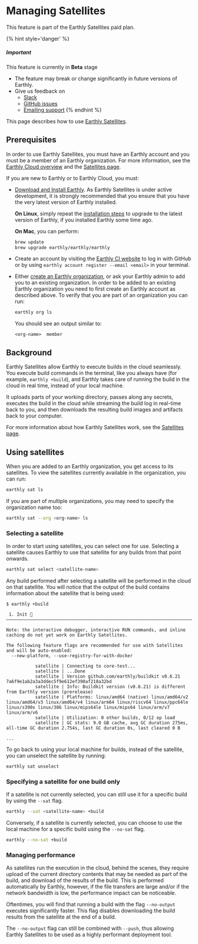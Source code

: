 # Managing Satellites

This feature is part of the Earthly Satellites paid plan.

{% hint style='danger' %}
##### Important

This feature is currently in **Beta** stage

* The feature may break or change significantly in future versions of Earthly.
* Give us feedback on
  * [Slack](https://earthly.dev/slack)
  * [GitHub issues](https://github.com/earthly/earthly/issues)
  * [Emailing support](mailto:support+satellite@earthly.dev)
{% endhint %}

This page describes how to use [Earthly Satellites](../satellites.md).

## Prerequisites

In order to use Earthly Satellites, you must have an Earthly account and you must be a member of an Earthly organization. For more information, see the [Earthly Cloud overview](../overview.md) and the [Satellites page](../satellites.md).

If you are new to Earthly or to Earthly Cloud, you must:

* [Download and Install Earthly](https://earthly.dev/get-earthly). As Earthly Satellites is under active development, it is strongly recommended that you ensure that you have the very latest version of Earthly installed.
  
  **On Linux**, simply repeat the [installation steps](https://earthly.dev/get-earthly) to upgrade to the latest version of Earthly, if you installed Earthly some time ago.
  
  **On Mac**, you can perform:

  ```bash
  brew update
  brew upgrade earthly/earthly/earthly
  ```
* Create an account by visiting the [Earthly CI website](https://ci.earthly.dev/) to log in with GitHub or by using `earthly account register --email <email>` in your terminal.
* Either [create an Earthly organization](../overview.md), or ask your Earthly admin to add you to an existing organization. In order to be added to an existing Earthly organization you need to first create an Earthly account as described above. To verify that you are part of an organization you can run:
  
  ```bash
  earthly org ls
  ```

  You should see an output similar to:

  ```
  <org-name>  member
  ```

## Background

Earthly Satellites allow Earthly to execute builds in the cloud seamlessly. You execute build commands in the terminal, like you always have (for example, `earthly +build`), and Earthly takes care of running the build in the cloud in real time, instead of your local machine.

It uploads parts of your working directory, passes along any secrets, executes the build in the cloud while streaming the build log in real-time back to you, and then downloads the resulting build images and artifacts back to your computer.

For more information about how Earthly Satellites work, see the [Satellites page](../satellites.md).

## Using satellites

When you are added to an Earthly organization, you get access to its satellites. To view the satellites currently available in the organization, you can run:

```bash
earthly sat ls
```

If you are part of multiple organizations, you may need to specify the organization name too:

```bash
earthly sat --org <org-name> ls
```

### Selecting a satellite

In order to start using satellites, you can select one for use. Selecting a satellite causes Earthly to use that satellite for any builds from that point onwards.

```bash
earthly sat select <satellite-name>
```

Any build performed after selecting a satellite will be performed in the cloud on that satellite. You will notice that the output of the build contains information about the satellite that is being used:

```
$ earthly +build

 1. Init 🚀
————————————————————————————————————————————————————————————————————————————————

Note: the interactive debugger, interactive RUN commands, and inline caching do not yet work on Earthly Satellites.

The following feature flags are recommended for use with Satellites and will be auto-enabled:
  --new-platform, --use-registry-for-with-docker

           satellite | Connecting to core-test...
           satellite | ...Done
           satellite | Version github.com/earthly/buildkit v0.6.21 7a6f9e1ab2a3a3ddec5f9e612ef390af218a32bd
           satellite | Info: Buildkit version (v0.6.21) is different from Earthly version (prerelease)
           satellite | Platforms: linux/amd64 (native) linux/amd64/v2 linux/amd64/v3 linux/amd64/v4 linux/arm64 linux/riscv64 linux/ppc64le linux/s390x linux/386 linux/mips64le linux/mips64 linux/arm/v7 linux/arm/v6
           satellite | Utilization: 0 other builds, 0/12 op load
           satellite | GC stats: 9.0 GB cache, avg GC duration 275ms, all-time GC duration 2.754s, last GC duration 0s, last cleared 0 B

...
```

To go back to using your local machine for builds, instead of the satellite, you can unselect the satellite by running:

```bash
earthly sat unselect
```

### Specifying a satellite for one build only

If a satellite is not currently selected, you can still use it for a specific build by using the `--sat` flag.

```bash
earthly --sat <satellite-name> +build
```

Conversely, if a satellite is currently selected, you can choose to use the local machine for a specific build using the `--no-sat` flag.

```bash
earthly --no-sat +build
```

### Managing performance

As satellites run the execution in the cloud, behind the scenes, they require upload of the current directory contents that may be needed as part of the build, and download of the results of the build. This is performed automatically by Earthly, however, if the file transfers are large and/or if the network bandwidth is low, the performance impact can be noticeable.

Oftentimes, you will find that running a build with the flag `--no-output` executes significantly faster. This flag disables downloading the build results from the satellite at the end of a build.

The `--no-output` flag can still be combined with `--push`, thus allowing Earthly Satellites to be used as a highly performant deployment tool.
